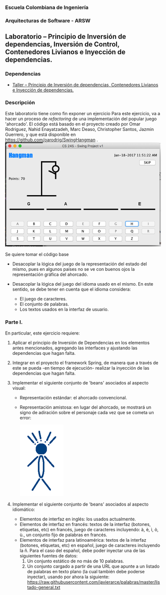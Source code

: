 
### Escuela Colombiana de Ingeniería
### Arquitecturas de Software - ARSW

## Laboratorio – Principio de Inversión de dependencias, Inversión de Control, Contenedores Livianos e Inyección de dependencias.
### Dependencias
* [ Taller – Principio de Inversión de dependencias, Contenedores Livianos e Inyección de dependencias.](https://github.com/ARSW-ECI-beta/DIP_DI-SPRING_JAVA-GRAMMAR_CHECKER)
### Descripción
Este laboratorio tiene como fin exponer un ejercicio
Para este ejercicio, va a hacer un proceso de _refactoring_ de una implementación del popular juego 'ahorcado'. El código está basado en el proyecto creado por Omar Rodriguez, Nahid Enayatzadeh, Marc Deaso, Christopher Santos, Jazmin Guerrero, y que está disponible en https://github.com/oarodrig/SwingHangman .
![](img/GameScreenShot.png)


Se quiere tomar el código base 

* Desacoplar la lógica del juego de la representación del estado del mismo, pues en algunos países no se ve con buenos ojos la representación gráfica del ahorcado.

* Desacoplar la lógica del juego del idioma usado en el mismo. En este sentido, se debe tener en cuenta que el idioma considera: 
	* El juego de caracteres.
	* El conjunto de palabras.
	* Los textos usados en la interfaz de usuario.
### Parte I. 

	
En particular, este ejercicio requiere:

1. Aplicar el principio de Inversión de Dependencias en los elementos antes mencionados, agregando las interfaces y ajustando las dependencias que hagan falta.
2. Integrar en el proyecto el framework Spring, de manera que a través de este se pueda -en tiempo de ejecución- realizar la inyección de las dependencias que hagan falta.
3. Implementar el siguiente conjunto de 'beans' asociados al aspecto visual:

	* Representación estándar: el ahorcado convencional.
	* Representación amistosa: en lugar del ahorcado, se mostrará un signo de adiración sobre el personaje cada vez que se cometa un error:
	
		![](img/germany.png)
4. Implementar el siguiente conjunto de 'beans' asociados al aspecto idiomático:

	* Elementos de interfaz en inglés: los usados actualmente.
	* Elementos de interfaz en francés: textos de la interfaz (botones, etiquetas, etc) en francés, juego de caracteres incluyendo: à, è, ì, ò, ù., un conjunto fijo de palabras en francés.
	* Elementos de interfaz para latinoamérica: textos de la interfaz (botones, etiquetas, etc) en español, juego de caracteres incluyendo la ñ. Para el caso del español, debe poder inyectar una de las siguientes fuentes de datos:
		1. Un conjunto estático de no más de 10 palabras.
		2. Un conjunto cargado a partir de una URL que apunte a un listado de palabras en texto plano (la cual también debe poderse inyectar), usando por ahora la siguiente: https://raw.githubusercontent.com/javierarce/palabras/master/listado-general.txt

